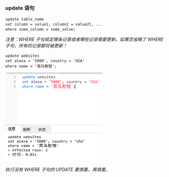 ### update 语句

```
update table_name
set column = value1, column2 = value2l, ...
where some_column = some_value; 
```
*注意：WHERE 子句规定哪条记录或者哪些记录需要更新。如果您省略了 WHERE 子句，所有的记录都将被更新！*

```
update websites
set alexa = '5000', country = 'USA'
where name = '菜鸟教程';
```
<img src='img/update.png' />


*执行没有 WHERE 子句的 UPDATE 要慎重，再慎重。*
